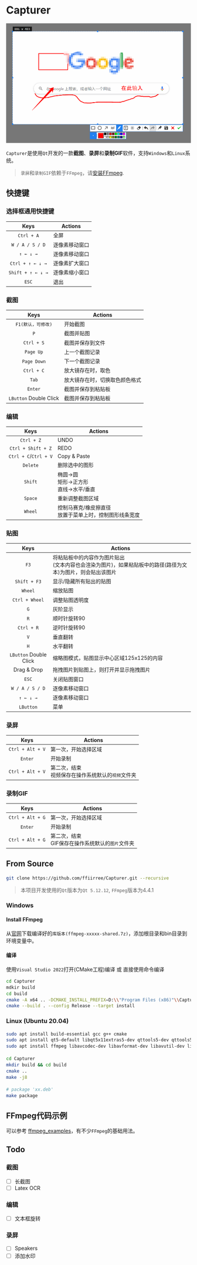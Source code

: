 # Capturer

![image](/capturer.png)


`Capturer`是使用`Qt`开发的一款**截图**、**录屏**和**录制GIF**软件，支持`Windows`和`Linux`系统。
> `录屏`和`录制GIF`依赖于`FFmpeg`，请[安装FFmpeg](#安装FFmpeg).

## 快捷键

### 选择框通用快捷键

Keys | Actions
:-:|---
`Ctrl + A`              | 全屏
`W / A / S / D`         | 逐像素移动窗口
`↑ ← ↓ →`               | 逐像素移动窗口
`Ctrl + ↑ ← ↓ →`        | 逐像素扩大窗口
`Shift + ↑ ← ↓ →`       | 逐像素缩小窗口
`ESC`                   | 退出

### 截图

Keys | Actions
:-:|---
`F1(默认，可修改)`       | 开始截图
`P`                     | 截图并贴图
`Ctrl + S`              | 截图并保存到文件
`Page Up`               | 上一个截图记录
`Page Down`             | 下一个截图记录
`Ctrl + C`              | 放大镜存在时，取色
`Tab`                   | 放大镜存在时，切换取色颜色格式
`Enter`                 | 截图并保存到粘贴板
`LButton` Double Click  | 截图并保存到粘贴板

### 编辑

Keys | Actions
:-:|---
`Ctrl + Z`              | UNDO
`Ctrl + Shift + Z`      | REDO
`Ctrl + C`/`Ctrl + V`   | Copy & Paste
`Delete`                | 删除选中的图形
`Shift`                 | 椭圆->圆<br>矩形->正方形<br>直线->水平/垂直
`Space`                 | 重新调整截图区域
`Wheel`                 | 控制马赛克/橡皮擦直径 <br>放置于菜单上时，控制图形线条宽度

### 贴图

Keys | Actions
:-:|---
`F3`            | 将粘贴板中的内容作为图片贴出<br>(文本内容也会渲染为图片)，如果粘贴板中的路径(路径为文本)为图片，则会贴出该图片
`Shift + F3`    | 显示/隐藏所有贴出的贴图
`Wheel`         | 缩放贴图
`Ctrl + Wheel`  | 调整贴图透明度
`G`             | 灰阶显示
`R`             | 顺时针旋转90
`Ctrl + R`      | 逆时针旋转90
`V`             | 垂直翻转
`H`             | 水平翻转
`LButton` Double Click   | 缩略图模式，贴图显示中心区域125x125的内容
Drag & Drop     | 拖拽图片到贴图上，则打开并显示拖拽图片
`ESC`           | 关闭贴图窗口
`W / A / S / D` | 逐像素移动窗口
`↑ ← ↓ →`       | 逐像素移动窗口
`LButton`       | 菜单

### 录屏

Keys | Actions
:-:|---
`Ctrl + Alt + V`    | 第一次，开始选择区域
`Enter`             | 开始录制
`Ctrl + Alt + V`    | 第二次，结束 <br> 视频保存在操作系统默认的`视频`文件夹

### 录制GIF

Keys | Actions
:-:|---
`Ctrl + Alt + G`    | 第一次，开始选择区域
`Enter`             | 开始录制
`Ctrl + Alt + G`    | 第二次，结束 <br> GIF保存在操作系统默认的`图片`文件夹

## From Source

```bash
git clone https://github.com/ffiirree/Capturer.git --recursive
```

> 本项目开发使用的`Qt`版本为`Qt 5.12.12`, `FFmpeg`版本为4.4.1

### Windows

#### Install FFmpeg

从[官网](https://ffmpeg.org/download.html#build-windows)下载编译好的`库版本(ffmpeg-xxxxx-shared.7z)`，添加根目录和bin目录到环境变量中。

#### 编译

使用`Visual Studio 2022`打开(CMake工程)编译 或 直接使用命令编译

```bash
cd Capturer
mdkir build
cd build
cmake -A x64 .. -DCMAKE_INSTALL_PREFIX=D:\\"Program Files (x86)"\\Capturer
cmake --build . --config Release --target install
```

### Linux (Ubuntu 20.04)

```bash
sudo apt install build-essential gcc g++ cmake 
sudo apt install qt5-default libqt5x11extras5-dev qttools5-dev qttools5-dev-tools qtmultimedia5-dev 
sudo apt install ffmpeg libavcodec-dev libavformat-dev libavutil-dev libavdevice-dev libswscale-dev libavfilter-dev

cd Capturer
mkdir build && cd build
cmake ..
make -j8

# package 'xx.deb'
make package
```

## FFmpeg代码示例

可以参考 [ffmpeg_examples](https://github.com/ffiirree/ffmpeg_examples)，有不少`FFmpeg`的基础用法。

## Todo

### 截图

- [ ] 长截图
- [ ] Latex OCR

### 编辑

- [ ] 文本框旋转

### 录屏

- [ ] Speakers
- [ ] 添加水印
